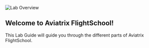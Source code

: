 ![Lab Overview](../images/flightschool.png) <!-- .element height="50%" width="50%" -->

## Welcome to Aviatrix FlightSchool!  

This Lab Guide will guide you through the different parts of Aviatrix FlightSchool.

